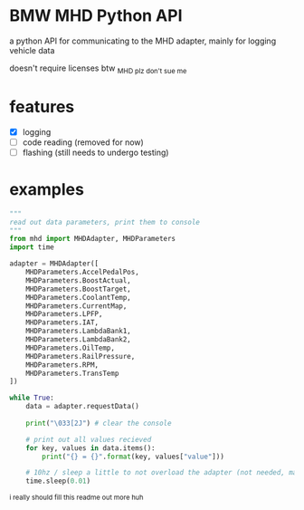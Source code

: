 # BMW MHD Python API
a python API for communicating to the MHD adapter, mainly for logging vehicle data

doesn't require licenses btw
<sub>MHD plz don't sue me</sub>

# features
- [x] logging
- [ ] code reading (removed for now)
- [ ] flashing (still needs to undergo testing)

# examples
```python
"""
read out data parameters, print them to console
"""
from mhd import MHDAdapter, MHDParameters
import time

adapter = MHDAdapter([
    MHDParameters.AccelPedalPos,
    MHDParameters.BoostActual,
    MHDParameters.BoostTarget,
    MHDParameters.CoolantTemp,
    MHDParameters.CurrentMap,
    MHDParameters.LPFP,
    MHDParameters.IAT,
    MHDParameters.LambdaBank1,
    MHDParameters.LambdaBank2,
    MHDParameters.OilTemp,
    MHDParameters.RailPressure,
    MHDParameters.RPM,
    MHDParameters.TransTemp
])

while True:
    data = adapter.requestData()
    
    print("\033[2J") # clear the console

    # print out all values recieved
    for key, values in data.items():
        print("{} = {}".format(key, values["value"]))

    # 10hz / sleep a little to not overload the adapter (not needed, make as many requests as you want, this is just a demo)
    time.sleep(0.01)
```

<sub>i really should fill this readme out more huh</sub>